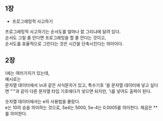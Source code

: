 ## 1장

- 프로그래밍적 사고하기

프로그래밍적 사고하기는 순서도를 얼마나 잘 그리냐에 달려 있다.<br/>
순서도 그릴 줄 안다면 프로그래밍을 할 줄 안다는 것이고,<br/>
순서도를 효율적으로 그린다는 것은 시간을 단축시킨다는 의미이다.

## 2장

<p>
\에는 여러가지가 있는데, <br/>
예시로는<br/>
문자열 데이터에서 \n과 같은 서식문자가 있고,
특수기호 '을 문자열 데이터에 넣고 싶다면 "'"과 같이 다른 문자열 타입 기호에다가 넣으면 되지만,
'\를 넣어도 출력이 된다.
</p>

<p>
숫자열 데이터에서는 e의 사용법을 몰랐다.</br>
e는 10의 승을 의미하는 것으로, 5e4는 5000, 5e-4는 0.0005를 의미한다.
제곱은 **를 의미한다.
</p>
